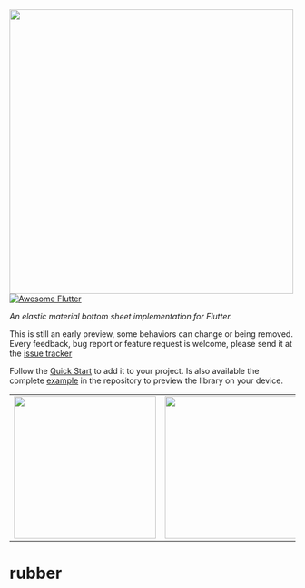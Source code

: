 <img src="https://github.com/mcrovero/rubber/raw/master/assets/rubber-logo-nopadding.jpg" width="500"/>

<a href="https://github.com/Solido/awesome-flutter">
   <img alt="Awesome Flutter" src="https://img.shields.io/badge/Awesome-Flutter-blue.svg?longCache=true&style=flat-square" />
</a>

*An elastic material bottom sheet implementation for Flutter.*

This is still an early preview, some behaviors can change or being removed. Every feedback, bug report or feature request is welcome, please send it at the [issue tracker](https://github.com/mcrovero/rubber/issues)

Follow the [Quick Start](https://github.com/mcrovero/rubber/wiki/Quick-start) to add it to your project.
Is also available the complete [example](https://github.com/mcrovero/rubber/tree/master/example) in the repository to preview the library on your device.
<table>
  <tr>
    <td><img src="https://github.com/mcrovero/rubber/raw/master/assets/video1.gif" width="250"></td>
    <td><img src="https://github.com/mcrovero/rubber/raw/master/assets/scroll1.gif" width="250"></td>
  </tr>
</table>

# rubber
